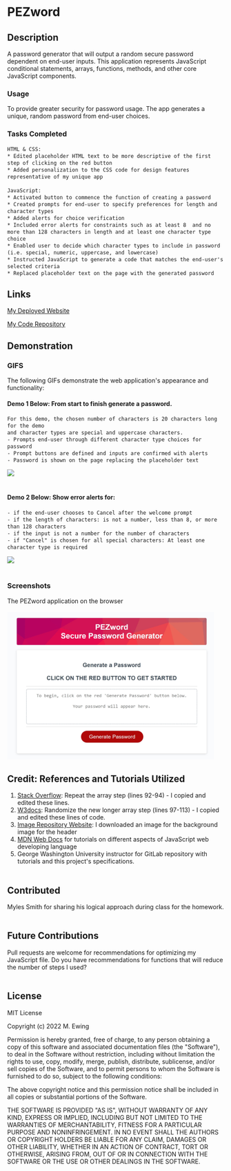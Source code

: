 # PEZword

## Description
A password generator that will output a random secure password dependent on end-user inputs. This application represents JavaScript conditional statements, arrays, functions, methods, and other core JavaScript components.

### Usage
To provide greater security for password usage. The app generates a unique, random password from end-user choices.

### Tasks Completed
```
HTML & CSS: 
* Edited placeholder HTML text to be more descriptive of the first step of clicking on the red button
* Added personalization to the CSS code for design features representative of my unique app

JavaScript: 
* Activated button to commence the function of creating a password
* Created prompts for end-user to specify preferences for length and character types
* Added alerts for choice verification
* Included error alerts for constraints such as at least 8  and no more than 128 characters in length and at least one character type choice
* Enabled user to decide which character types to include in password (i.e. special, numeric, uppercase, and lowercase)
* Instructed JavaScript to generate a code that matches the end-user's selected criteria
* Replaced placeholder text on the page with the generated password
```

## Links
[My Deployed Website](https://mewing0328.github.io/PEZword/)

[My Code Repository](https://github.com/mewing0328/PEZword)

## Demonstration 
### GIFS 
The following GIFs demonstrate the web application's appearance and functionality:

#### Demo 1 Below: From start to finish generate a password. 
    For this demo, the chosen number of characters is 20 characters long for the demo 
    and character types are special and uppercase characters.
    - Prompts end-user through different character type choices for password
    - Prompt buttons are defined and inputs are confirmed with alerts
    - Password is shown on the page replacing the placeholder text

<img src=./Assets/images/PEZword%20GIF.gif style="width:30rem">
<br></br>

#### Demo 2 Below: Show error alerts for: 
    - if the end-user chooses to Cancel after the welcome prompt
    - if the length of characters: is not a number, less than 8, or more than 128 characters
    - if the input is not a number for the number of characters
    - if "Cancel" is chosen for all special characters: At least one character type is required

<img src=./Assets/images/PEZword%20GIF%20Errors.gif style="width:30rem">
<br></br>

### Screenshots
The PEZword application on the browser
<br></br>
<img src=./Assets/images/PEZword%20Screenshot.jpg style="width:30rem">

## Credit: References and Tutorials Utilized
1. [Stack Overflow](https://stackoverflow.com/questions/50672126/repeat-an-array-with-multiple-elements-multiple-times-in-javascript): Repeat the array step (lines 92-94) - I copied and edited these lines. 
2. [W3docs](https://www.w3docs.com/snippets/javascript/how-to-randomize-shuffle-a-javascript-array.html): Randomize the new longer array step (lines 97-113) - I copied and edited these lines of code.
3. [Image Repository Website](https://pixabay.com/): I downloaded an image for the background image for the header
4. [MDN Web Docs](https://developer.mozilla.org/en-US/) for tutorials on different aspects of JavaScript web developing language
5. George Washington University instructor for GitLab repository with tutorials and this project's specifications.
<br></br>

## Contributed
Myles Smith for sharing his logical approach during class for the homework. 
<br></br>

## Future Contributions
Pull requests are welcome for recommendations for optimizing my JavaScript file. 
Do you have recommendations for functions that will reduce the number of steps I used?
<br></br>

## License
MIT License

Copyright (c) 2022 M. Ewing

Permission is hereby granted, free of charge, to any person obtaining a copy
of this software and associated documentation files (the "Software"), to deal
in the Software without restriction, including without limitation the rights
to use, copy, modify, merge, publish, distribute, sublicense, and/or sell
copies of the Software, and to permit persons to whom the Software is
furnished to do so, subject to the following conditions:

The above copyright notice and this permission notice shall be included in all
copies or substantial portions of the Software.

THE SOFTWARE IS PROVIDED "AS IS", WITHOUT WARRANTY OF ANY KIND, EXPRESS OR
IMPLIED, INCLUDING BUT NOT LIMITED TO THE WARRANTIES OF MERCHANTABILITY,
FITNESS FOR A PARTICULAR PURPOSE AND NONINFRINGEMENT. IN NO EVENT SHALL THE
AUTHORS OR COPYRIGHT HOLDERS BE LIABLE FOR ANY CLAIM, DAMAGES OR OTHER
LIABILITY, WHETHER IN AN ACTION OF CONTRACT, TORT OR OTHERWISE, ARISING FROM,
OUT OF OR IN CONNECTION WITH THE SOFTWARE OR THE USE OR OTHER DEALINGS IN THE
SOFTWARE.


